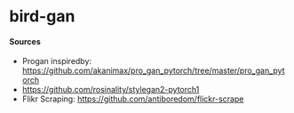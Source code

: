 # bird-gan


#### Sources
* Progan inspiredby: https://github.com/akanimax/pro_gan_pytorch/tree/master/pro_gan_pytorch
* https://github.com/rosinality/stylegan2-pytorch1
* Flikr Scraping: https://github.com/antiboredom/flickr-scrape
